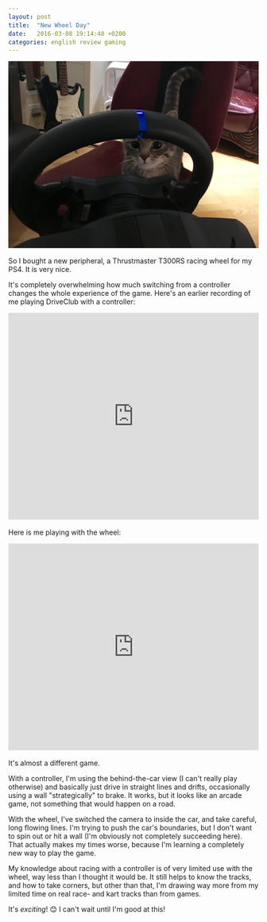 ```yaml
---
layout: post
title:  "New Wheel Day"
date:   2016-03-08 19:14:48 +0200
categories: english review gaming
---
```


![My cat mimi admirin the racing wheel](/assets/mimiwheel.jpg)

So I bought a new peripheral, a Thrustmaster T300RS racing wheel for my PS4. It is very nice.

It's completely overwhelming how much switching from a controller changes the whole experience of the game. Here's an earlier recording of me playing DriveClub with a controller:

<p><iframe src="http://player.twitch.tv/?video=v20210681&time=1m0s" frameborder="0" scrolling="no" height="416" width="100%"></iframe></p>

Here is me playing with the wheel:

<p><iframe src="http://player.twitch.tv/?video=v53122576&time=2m0s" frameborder="0" scrolling="no" height="416" width="100%"></iframe></p>

It's almost a different game. 

With a controller,  I'm using the behind-the-car view (I can't really play otherwise) and basically just drive in straight lines and drifts, occasionally using a wall "strategically" to brake. It works, but it looks like an arcade game, not something that would happen on a road.

With the wheel, I've switched the camera to inside the car, and take careful, long flowing lines. I'm trying to push the car's boundaries, but I don't want to spin out or hit a wall (I'm obviously not completely succeeding here). That actually makes my times worse, because I'm learning a completely new way to play the game.

My knowledge about racing with a controller is of very limited use with the wheel, way less than I thought it would be. It still helps to know the tracks, and how to take corners, but other than that, I'm drawing way more from my limited time on real race- and kart tracks than from games. 

It's *exciting*! 😊 I can't wait until I'm good at this!